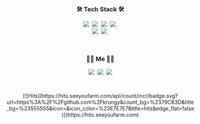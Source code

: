
<h3 align="center">🛠 Tech Stack 🛠</h3>
<!-- <p align="center"> Techs that I've used at least once </p> -->

<p align="center">
<!--   https://img.shields.io/badge/{배지이름}-{css컬러}?style={스타일}&logo={로고}&logoColor={로고컬러} -->
  <img src="https://img.shields.io/badge/react-61DAFB?style=for-the-badge&logo=React&logoColor=white"/></a>&nbsp 
  <img src="https://img.shields.io/badge/Javascript-ffb13b?style=for-the-badge&logo=javascript&logoColor=white"/></a>&nbsp 
  <img src="https://img.shields.io/badge/html-E34F26?style=for-the-badge&logo=html5&logoColor=white"></a>&nbsp 
  <img src="https://img.shields.io/badge/css-1572B6?style=for-the-badge&logo=css3&logoColor=white"/></a>&nbsp 
  <br>
  <img src="https://img.shields.io/badge/vue.js-4FC08D?style=flat-square&logo=vue.js&logoColor=white">&nbsp 
  <img src="https://img.shields.io/badge/TypeScript-007ACC?style=flat-square&logo=TypeScript&logoColor=white"/></a>&nbsp 
</p>
  
<br>


<h3 align="center"> 🧑‍💻 Me 🧑‍💻 </h3>
<p align="center">
  <a href="https://velog.io/@krungy"><img src="https://img.shields.io/badge/Blog-11B48A?style=flat-square&logo=Vimeo&logoColor=white&link=https://velog.io/@krungy"/></a>&nbsp
  <a href="https://lake-pasta-a35.notion.site/About-Krungy-45710d3e2b9542f4bb21a517f425923e"><img src="https://img.shields.io/badge/AboutMe-181717?style=flat-square&logo=Notion&logoColor=white&link=https://www.instagram.com/woo0_hooo/"/></a>&nbsp
  <a href="mailto:furler711@gmail.com"><img src="https://img.shields.io/badge/Gmail-d14836?style=flat-square&logo=Gmail&logoColor=white&link=furler711@gmail.com"/></a>
</p>
<br>

<p align="center">
[![Hits](https://hits.seeyoufarm.com/api/count/incr/badge.svg?url=https%3A%2F%2Fgithub.com%2Fkrungy&count_bg=%2379C83D&title_bg=%23555555&icon=&icon_color=%23E7E7E7&title=hits&edge_flat=false)](https://hits.seeyoufarm.com)
</p>


<!-- ### Machine Learning Engineer
- Machine Learing Engineer in Trasportation industry(Mobility - Car Sharing, Ride Hailing)
- I organize a group of developers who write blog posts - 글쓰는 개발자 모임, [글또](https://bit.ly/geultto)

### Interest
- MLOps(Machine Learing Operation - Especially, ML/DL Model Production)
- Google Cloud Platform(Especially, BigQuery)
- Operation Research
- Leadership, Mentoring, Writing, Presentation

<div align=center>

[![Tech Blog Badge](http://img.shields.io/badge/-Tech%20blog-black?style=flat-square&logo=github&link=https://zzsza.github.io/)](https://zzsza.github.io/) 
[![Linkedin Badge](https://img.shields.io/badge/-LinkedIn-blue?style=flat-square&logo=Linkedin&logoColor=white&link=https://www.linkedin.com/in/seong-yun-byeon-8183a8113/)](https://www.linkedin.com/in/seong-yun-byeon-8183a8113/) 
[![Youtube Badge](https://img.shields.io/badge/Youtube-ff0000?style=flat-square&logo=youtube&link=https://www.youtube.com/c/kyleschool)](https://www.youtube.com/c/kyleschool) 
[![Facebook Badge](https://img.shields.io/badge/-Facebook-1877f2?style=flat-square&logo=facebook&logoColor=white&link=https://www.facebook.com/zzsza)](https://www.facebook.com/zzsza) 
[![Instagram Badge](https://img.shields.io/badge/-Instagram-dd2a7b?style=flat-square&logo=instagram&logoColor=white&link=https://www.instagram.com/data.scientist/)](https://www.instagram.com/data.scientist/) 
[![Gmail Badge](https://img.shields.io/badge/-Gmail-d14836?style=flat-square&logo=Gmail&logoColor=white&link=mailto:snugyun01@gmail.com)](mailto:snugyun01@gmail.com)
</div> -->
